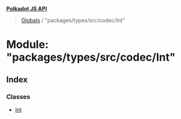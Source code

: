 **[Polkadot JS API](../README.md)**

> [Globals](../globals.md) / "packages/types/src/codec/Int"

# Module: "packages/types/src/codec/Int"

## Index

### Classes

* [Int](../classes/_packages_types_src_codec_int_.int.md)
